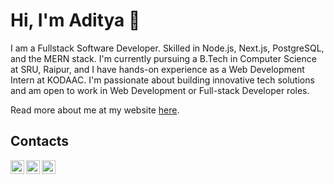 # Hi, I'm Aditya 👋

I am a Fullstack Software Developer. Skilled in Node.js, Next.js, PostgreSQL, and the MERN stack. I'm currently pursuing a B.Tech in Computer Science at SRU, Raipur, and I have hands-on experience as a Web Development Intern at KODAAC. I'm passionate about building innovative tech solutions and am open to work in Web Development or Full-stack Developer roles.

Read more about me at my website [here](https://emaniaditya.github.io).

## Contacts

[<img align="left" alt="Email" height="22px" src="https://mail.google.com/favicon.ico" />](mailto:esaadityareddy@gmail.com)
[<img align="left" alt="LinkedIn" height="22px" src="https://www.linkedin.com/favicon.ico" />](https://www.linkedin.com/in/adityaemani5)
[<img align="left" alt="X" height="22px" src="https://x.com/favicon.ico" />](https://x.com/emani_aditya)
